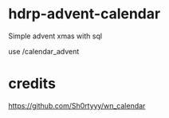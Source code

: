 # hdrp-advent-calendar

Simple advent xmas with sql

use /calendar_advent

# credits 
https://github.com/Sh0rtyyy/wn_calendar
 
